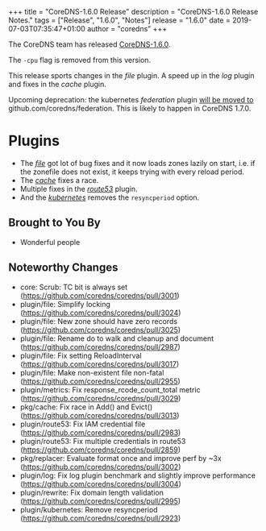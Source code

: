 +++
title = "CoreDNS-1.6.0 Release"
description = "CoreDNS-1.6.0 Release Notes."
tags = ["Release", "1.6.0", "Notes"]
release = "1.6.0"
date = 2019-07-03T07:35:47+01:00
author = "coredns"
+++

The CoreDNS team has released
[CoreDNS-1.6.0](https://github.com/coredns/coredns/releases/tag/v1.6.0).

The `-cpu` flag is removed from this version.

This release sports changes in the *file* plugin. A speed up in the *log* plugin and fixes in the
*cache* plugin.

Upcoming deprecation: the kubernetes *federation* plugin [will be moved
to](https://github.com/coredns/coredns/issues/3041) github.com/coredns/federation. This is likely to
happen in CoreDNS 1.7.0.

# Plugins

* The [*file*](/plugins/file) got lot of bug fixes and it now loads zones lazily on start, i.e. if the zonefile
  does not exist, it keeps trying with every reload period.
* The [*cache*](/plugins/cache) fixes a race.
* Multiple fixes in the [*route53*](/plugins/route53) plugin.
* And the [*kubernetes*](/plugins/kubernetes) removes the `resyncperiod` option.

## Brought to You By

* Wonderful people

## Noteworthy Changes

* core: Scrub: TC bit is always set (https://github.com/coredns/coredns/pull/3001)
* plugin/file: Simplify locking (https://github.com/coredns/coredns/pull/3024)
* plugin/file: New zone should have zero records (https://github.com/coredns/coredns/pull/3025)
* plugin/file: Rename do to walk and cleanup and document (https://github.com/coredns/coredns/pull/2987)
* plugin/file: Fix setting ReloadInterval (https://github.com/coredns/coredns/pull/3017)
* plugin/file: Make non-existent file non-fatal (https://github.com/coredns/coredns/pull/2955)
* plugin/metrics: Fix response_rcode_count_total metric (https://github.com/coredns/coredns/pull/3029)
* pkg/cache: Fix race in Add() and Evict() (https://github.com/coredns/coredns/pull/3013)
* plugin/route53: Fix IAM credential file (https://github.com/coredns/coredns/pull/2983)
* plugin/route53: Fix multiple credentials in route53 (https://github.com/coredns/coredns/pull/2859)
* pkg/replacer: Evaluate format once and improve perf by ~3x (https://github.com/coredns/coredns/pull/3002)
* plugin/log: Fix log plugin benchmark and slightly improve performance (https://github.com/coredns/coredns/pull/3004)
* plugin/rewrite: Fix domain length validation (https://github.com/coredns/coredns/pull/2995)
* plugin/kubernetes: Remove resyncperiod (https://github.com/coredns/coredns/pull/2923)
